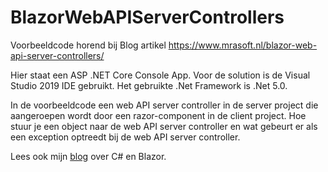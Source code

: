 # BlazorWebAPIServerControllers
Voorbeeldcode horend bij Blog artikel https://www.mrasoft.nl/blazor-web-api-server-controllers/

Hier staat een ASP .NET Core Console App. Voor de solution is de Visual Studio 2019 IDE gebruikt. Het gebruikte .Net Framework is .Net 5.0.

In de voorbeeldcode een web API server controller in de server project die aangeroepen wordt door een razor-component in de client project. Hoe stuur je een object naar de web API server controller en wat gebeurt er als een exception optreedt bij de web API server controller.

Lees ook mijn [blog](https://www.mrasoft.nl) over C# en Blazor.
